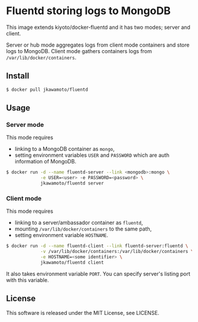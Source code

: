 Fluentd storing logs to MongoDB
================================

This image extends kiyoto/docker-fluentd and it has two modes;
server and client.

Server or hub mode aggregates logs from client mode containers
and store logs to MongoDB.
Client mode gathers containers logs from
`/var/lib/docker/containers`.

Install
--------
```sh
$ docker pull jkawamoto/fluentd
```

Usage
-----

### Server mode
This mode requires
  - linking to a MongoDB container as `mongo`,
  - setting environment variables `USER` and `PASSWORD`
    which are auth information of MongoDB.

```sh
$ docker run -d --name fluentd-server --link <mongodb>:mongo \
             -e USER=<user> -e PASSWORD=<password> \
             jkawamoto/fluentd server
```

### Client mode
This mode requires
  - linking to a server/ambassador container as `fluentd`,
  - mounting `/var/lib/docker/containers` to the same path,
  - setting environment variable `HOSTNAME`.

```sh
$ docker run -d --name fluentd-client --link fluentd-server:fluentd \
             -v /var/lib/docker/containers:/var/lib/docker/containers \
             -e HOSTNAME=<some identifier> \
             jkawamoto/fluentd client
```

It also takes environment variable `PORT`.
You can specify server's listing port with this variable.

License
--------
This software is released under the MIT License, see LICENSE.
